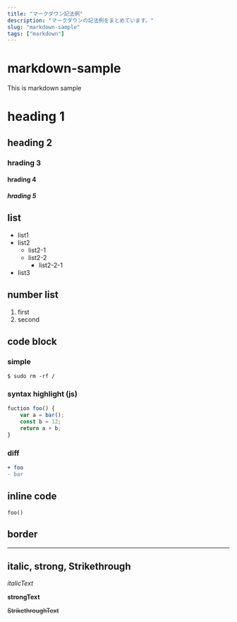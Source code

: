 ```yaml
---
title: "マークダウン記法例"
description: "マークダウンの記法例をまとめています。"
slug: "markdown-sample"
tags: ["markdown"]
---
```


# markdown-sample

This is markdown sample

# heading 1
## heading 2
### hrading 3
#### hrading 4
##### hrading 5

## list
- list1
- list2
  - list2-1
  - list2-2
    - list2-2-1
- list3

## number list
1. first
2. second

## code block
### simple

```
$ sudo rm -rf /
```

### syntax highlight (js)

```js [sample.js]
fuction foo() {
    var a = bar();
    const b = 12;
    return a + b;
}
```

### diff

```diff
+ foo
- bar
```

## inline code

`foo()`

## border

---

## italic, strong, Strikethrough

*italicText*

**strongText**

~~StrikethroughText~~